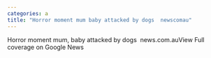 ```yaml
---
categories: a
title: "Horror moment mum baby attacked by dogs  newscomau"
---
```

Horror moment mum, baby attacked by dogs&nbsp;&nbsp;news.com.auView Full coverage on Google News